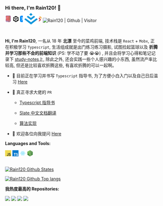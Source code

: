 ### Hi there, I'm Rain120! 👋

<div>
  <a target="_blank" href="https://rain120.github.io/study-notes/" style="display: inline-flex;">
    <img align="left" alt="Rain120 | 笔记 " width="21px" src="https://raw.githubusercontent.com/Rain120/rain120/master/assets/note.svg" />
  </a>

  <a target="_blank" href="https://codesandbox.io/u/rain120" style="display: inline-flex;">
    <img align="left" alt="Rain120" | CodeSandbox" width="20px" src="https://raw.githubusercontent.com/Rain120/rain120/master/assets/codesandbox.svg" />
  </a>
  <a target="_blank" href="https://www.zhihu.com/people/yan-yang-nian-hua-120" style="display: inline-flex;">
    <img align="left" alt="Rain120 | 知乎 " width="21px" src="https://raw.githubusercontent.com/Rain120/rain120/master/assets/zhihu.svg" />
  </a>
  <a target="_blank" href="https://juejin.im/user/57c616496be3ff00584f54db" style="display: inline-flex;">
    <img align="left" alt="Rain120 | 掘金 " width="21px" style="transform: scale(2.5);" src="https://raw.githubusercontent.com/Rain120/rain120/master/assets/juejin.svg" />
  </a>
  <a target="_blank" href="http://weibo.com/5304058050/profile" style="display: inline-flex;">
    <img align="left" alt="Rain120 | 微博 " width="21px" src="https://raw.githubusercontent.com/Rain120/rain120/master/assets/weibo.svg" />
  </a>
  <a target="_blank" href="http://github.com/rain120" style="display: inline-flex;">
    <img align="left" alt="Rain120 | Github | Visitor" src="https://visitor-badge.glitch.me/badge?page_id=rain120" />
  </a>
</div>

<br />
<br />

**Hi, I'm Rain120**, 一名从 18 年 **北漂** 至今的菜鸡前端, 技术栈是 `React` + `Mobx`, 正在积极学习 `Typescript`, 生活组成就是出门练习练习摄影, 试图捡起篮球以及 **折腾并学习那些不会的前端知识** (PS: 学不动了要 😭😭) , 并且会将学习心得和笔记记录下 [study-notes](https://rain120.github.io/study-notes/)上, 除此之外, 还会实践一些个人感兴趣的小东西, 虽然流产率比较高, 但还是比较喜欢折腾这些, 有喜欢折腾的可以一起啊。

<!--
**Rain120/rain120** is a ✨ _special_ ✨ repository because its `README.md` (this file) appears on your GitHub profile.

Here are some ideas to get you started:

- 🔭 I’m currently working on ...
- 🌱 I’m currently learning ...
- 👯 I’m looking to collaborate on ...
- 🤔 I’m looking for help with ...
- 💬 Ask me about ...
- 📫 How to reach me: ...
- 😄 Pronouns: ...
- ⚡ Fun fact: ...
-->

-   🌱 目前正在学习并书写 `Typescript` 指导书, 为了方便小白入门以及自己日后温习 [Here](https://github.com/Rain120/typescript-guide)

-   👯 真正寻求大佬的 `PR`

    -   [Typescript 指导书](https://github.com/Rain120/typescript-guide/pulls)

    -   [Slate 中文文档翻译](https://github.com/Rain120/athena/pulls)

    -   [算法实现](https://github.com/Rain120/awesome-javascript-code-implementation/pulls)

-   💬 欢迎各位向我提问 [Here](https://github.com/Rain120/rain120/issues)

**Languages and Tools:**

<div>
  <code><img height="20" src="https://raw.githubusercontent.com/github/explore/80688e429a7d4ef2fca1e82350fe8e3517d3494d/topics/javascript/javascript.png"></code>
  <code><img height="20" src="https://raw.githubusercontent.com/github/explore/80688e429a7d4ef2fca1e82350fe8e3517d3494d/topics/typescript/typescript.png"></code>
  <code><img height="20" src="https://raw.githubusercontent.com/github/explore/80688e429a7d4ef2fca1e82350fe8e3517d3494d/topics/react/react.png"></code>
  <code><img height="20" src="https://raw.githubusercontent.com/github/explore/80688e429a7d4ef2fca1e82350fe8e3517d3494d/topics/nodejs/nodejs.png"></code>
</div>

<br />

[![Rain120 Github States](https://github-readme-stats.anuraghazra1.vercel.app/api?username=Rain120&show_icons=true)](https://github.com/Rain120/)

[![Rain120 Github Top langs](https://github-readme-stats.vercel.app/api/top-langs/?username=rain120)](https://github.com/Rain120/)

**我热度最高的 Repositories:**

<a target="_blank" href="https://github.com/Rain120/typescript-guide" style="display: inline-flex;">
  <img align="left" src="https://github-readme-stats.anuraghazra1.vercel.app/api/pin/?username=Rain120&repo=typescript-guide&show_owner=true" />
</a>

<a target="_blank" href="https://github.com/Rain120/study-notes" style="display: inline-flex;">
  <img align="left" src="https://github-readme-stats.anuraghazra1.vercel.app/api/pin/?username=Rain120&repo=study-notes&show_owner=true" />
</a>

<a target="_blank" href="https://github.com/Rain120/awesome-javascript-code-implementation" style="display: inline-flex;">
  <img align="left" src="https://github-readme-stats.anuraghazra1.vercel.app/api/pin/?username=Rain120&repo=awesome-javascript-code-implementation&show_owner=true" />
</a>

<a target="_blank" href="https://github.com/tinyfe/one-utils" style="display: inline-flex;">
  <img align="left" src="https://github-readme-stats.anuraghazra1.vercel.app/api/pin/?username=tinyfe&repo=one-utils&show_owner=true" />
</a>
